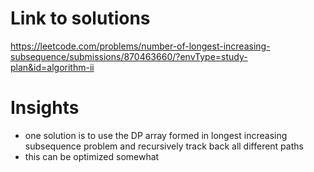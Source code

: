# Link to solutions
https://leetcode.com/problems/number-of-longest-increasing-subsequence/submissions/870463660/?envType=study-plan&id=algorithm-ii

# Insights
* one solution is to use the DP array formed in longest increasing subsequence problem and recursively track back all different paths
* this can be optimized somewhat